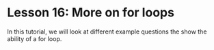 # Lesson 16: More on for loops
In this tutorial, we will look at different example questions the show the ability of a for loop.   
